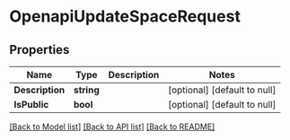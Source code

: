 # OpenapiUpdateSpaceRequest

## Properties
Name | Type | Description | Notes
------------ | ------------- | ------------- | -------------
**Description** | **string** |  | [optional] [default to null]
**IsPublic** | **bool** |  | [optional] [default to null]

[[Back to Model list]](../README.md#documentation-for-models) [[Back to API list]](../README.md#documentation-for-api-endpoints) [[Back to README]](../README.md)

